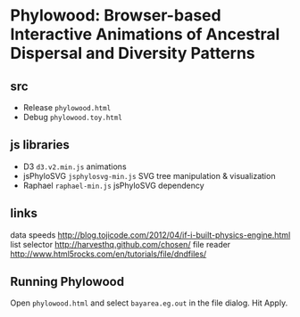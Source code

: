 Phylowood: Browser-based Interactive Animations of Ancestral Dispersal and Diversity Patterns
=======================================================================================

## src
* Release	`phylowood.html`
* Debug		`phylowood.toy.html`

## js libraries
* D3			`d3.v2.min.js`		animations
* jsPhyloSVG	`jsphylosvg-min.js`	SVG tree manipulation & visualization
* Raphael		`raphael-min.js`	jsPhyloSVG dependency

## links
data speeds	http://blog.tojicode.com/2012/04/if-i-built-physics-engine.html
list selector	http://harvesthq.github.com/chosen/
file reader	http://www.html5rocks.com/en/tutorials/file/dndfiles/

## Running Phylowood
Open `phylowood.html` and select `bayarea.eg.out` in the file dialog.  Hit Apply.